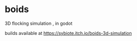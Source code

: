 # boids
3D flocking simulation , in godot

builds available at https://sybiote.itch.io/boids-3d-simulation
